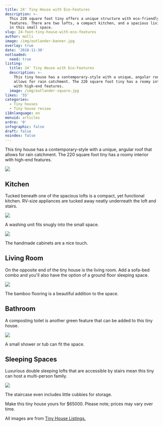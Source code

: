 ```yaml
---
title: 24' Tiny House with Eco-Features
description: >-
  This 220 square foot tiny offers a unique structure with eco-friendly
  features. There are two lofts, a compact kitchen, and a spacious living room
  in this small space.
slug: 24-foot-tiny-house-with-eco-features
author: molli
image: /img/outlander-banner.jpg
overlay: true
date: '2018-11-30'
notloaded:
  need: true
listing:
  title: 24' Tiny House with Eco-Features
  description: >-
    This tiny house has a contemporary-style with a unique, angular roof that
    allows for rain catchment. The 220 square foot tiny has a roomy interior
    with high-end features.
  image: /img/outlander-square.jpg
likes: '55'
categories:
  - Tiny houses
  - Tiny house review
i18nlanguage: en
menuid: articles
ordre: '0'
infographic: false
draft: false
noindex: false
---
```

This tiny house has a contemporary-style with a unique, angular roof that allows for rain catchment. The 220 square foot tiny has a roomy interior with high-end features.

![](/img/outlander-1.jpeg)

## Kitchen

Tucked beneath one of the spacious lofts is a compact, yet functional kitchen. RV-size appliances are tucked away neatly underneath the loft and stairs.

![](/img/outlander-3.jpeg)

<span class="figcaption">A washing unit fits snugly into the small space.</span>

![](/img/outlander-2.jpeg)

<span class="figcaption">The handmade cabinets are a nice touch.</span>

## Living Room

On the opposite end of the tiny house is the living room. Add a sofa-bed combo and you'll also have the option of a ground floor sleeping space.

![](/img/outlander-4.jpeg)

<span class="figcaption">The bamboo flooring is a beautiful addition to the space.</span>

## Bathroom

A composting toilet is another green feature that can be added to this tiny house. 

![](/img/outlander-5.jpeg)

<span class="figcaption">A small shower or tub can fit the space.</span>

## Sleeping Spaces

Luxurious double sleeping lofts that are accessible by stairs mean this tiny can host a multi-person family. 

![](/img/outlander-6.jpeg)

<span class="figcaption">The staircase even includes little cubbies for storage.</span>

Make this tiny house yours for $65000. Please note; prices may vary over time. 

All images are from [Tiny House Listings.](https://tinyhouselistings.com/listings/10-wide-tiny-house-24-dual-loft-mini-split-eco-features)

